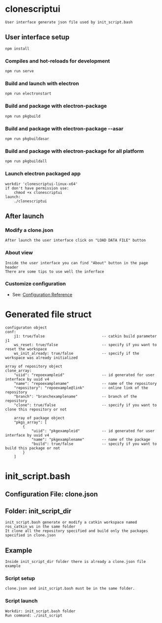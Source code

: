 # clonescriptui 
```
User interface generate json file used by init_script.bash
```
## User interface setup
```
npm install
```
### Compiles and hot-reloads for development
```
npm run serve
```
### Build and launch with electron
```
npm run electronstart
```
### Build and package with electron-package
```
npm run pkgbuild
```
### Build and package with electron-package --asar
```
npm run pkgbuildasar
```
### Build and package with electron-package for all platform
```
npm run pkgbuildall
```
### Launch electron packaged app
```
workdir 'clonescriptui-linux-x64'
if don't have permission use:
    chmod +x clonescriptui
launch:
    ./clonescriptui
```
## After launch

### Modify a clone.json
```
After launch the user interface click on "LOAD DATA FILE" button
```
### About view
```
Inside the user interface you can find "About" button in the page header
There are some tips to use well the inferface
```
### Customize configuration
* See: [Configuration Reference](https://cli.vuejs.org/config/)

# Generated file struct
```
configuraton object
conf:
    j1: true/false                          -- catkin build parameter j1
    ws_reset: true/false                    -- specify if you want to reset the workspace
    ws_init_already: true/false             -- specify if the workspace was already initialized

array of repository object
clone_array:
    "uiid": "repoexampleid"                 -- id generated for user interface by uuid v4
    "name": "repoexamplename"               -- name of the repository    
    "repository": "repoexample@link"        -- online link of the repository
    "branch": "branchexamplename"           -- branch of the repository
    "clone": true/false                     -- specify if you want to clone this repository or not

    array of package object
    "pkgs_array": [
        {       
            "uiid": "pkgexampleid"          -- id generated for user interface by uuid v4       
            "name": "pkgexamplename"        -- name of the package
            "build": true/false             -- specify if you want to build this package or not
        }
    ]
```

# init_script.bash

## Configuration File: clone.json 
## Folder: init_script_dir
```
init_script.bash generate or modify a catkin workspace named ros_catkin_ws in the same folder
It clone all the repository specified and build only the packages specified in clone.json
```
## Example
```
Inside init_script_dir folder there is already a clone.json file example
```
### Script setup
```
clone.json and init_script.bash must be in the same folder.
```
### Script launch
```
Workdir: init_script.bash folder
Run command: ./init_script
```